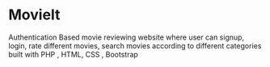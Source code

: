 # MovieIt
Authentication Based movie reviewing website where user can signup, login, rate different movies, search movies according to different categories built with PHP , HTML, CSS , Bootstrap
